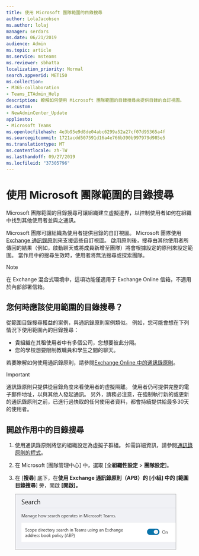 ```yaml
---
title: 使用 Microsoft 團隊範圍的目錄搜尋
author: LolaJacobsen
ms.author: lolaj
manager: serdars
ms.date: 06/21/2019
audience: Admin
ms.topic: article
ms.service: msteams
ms.reviewer: sbhatta
localization_priority: Normal
search.appverid: MET150
ms.collection:
- M365-collaboration
- Teams_ITAdmin_Help
description: 瞭解如何使用 Microsoft 團隊範圍的目錄搜尋來提供目錄的自訂視圖。
ms.custom:
- NewAdminCenter_Update
appliesto:
- Microsoft Teams
ms.openlocfilehash: 4e3b95e9d8de04abc6299a52a27cf07d95365a4f
ms.sourcegitcommit: 1721acdd507591d16a4e766b390b997979d985e5
ms.translationtype: MT
ms.contentlocale: zh-TW
ms.lasthandoff: 09/27/2019
ms.locfileid: "37305796"
---
```

# <a name="use-microsoft-teams-scoped-directory-search"></a>使用 Microsoft 團隊範圍的目錄搜尋

Microsoft 團隊範圍的目錄搜尋可讓組織建立虛擬邊界，以控制使用者如何在組織中找到其他使用者並與之通訊。 

Microsoft 團隊可讓組織為使用者提供目錄的自訂視圖。 Microsoft 團隊使用[Exchange 通訊錄原則](https://docs.microsoft.com/exchange/address-books/address-book-policies/address-book-policies)來支援這些自訂視圖。 啟用原則後，搜尋由其他使用者所傳回的結果（例如，啟動聊天或將成員新增至團隊）將會根據設定的原則來設定範圍。 當作用中的搜尋生效時，使用者將無法搜尋或探索團隊。 

> [!NOTE]
> 在 Exchange 混合式環境中，這項功能僅適用于 Exchange Online 信箱，不適用於內部部署信箱。

## <a name="when-should-you-use-scoped-directory-searches"></a>您何時應該使用範圍的目錄搜尋？

從範圍目錄搜尋獲益的案例，與通訊錄原則案例類似。 例如，您可能會想在下列情況下使用範圍內的目錄搜尋：

- 貴組織在其租使用者中有多個公司，您想要彼此分隔。 
- 您的學校想要限制教職員和學生之間的聊天。 
 
若要瞭解如何使用通訊錄原則，請參閱[Exchange Online 中的通訊錄原則](https://docs.microsoft.com/exchange/address-books/address-book-policies/address-book-policies)。

> [!IMPORTANT]
> 通訊錄原則只提供從目錄角度來看使用者的虛擬隔離。 使用者仍可提供完整的電子郵件地址，以與其他人發起通訊。 另外，請務必注意，在強制執行新的或更新的通訊錄原則之前，已進行過快取的任何使用者資料，都會持續提供給最多30天的使用者。

## <a name="turn-on-scoped-directory-search"></a>開啟作用中的目錄搜尋

1. 使用通訊錄原則將您的組織設定為虛擬子群組。 如需詳細資訊，請參閱[通訊錄原則的程式](https://docs.microsoft.com/exchange/address-books/address-book-policies/address-book-policies)。

2. 在 Microsoft [團隊管理中心] 中，選取 [全**組織性設定** > **團隊設定**]。

3. 在 [**搜尋**] 底下，在**使用 Exchange 通訊錄原則（APB）的 [小組] 中的 [範圍目錄搜尋**] 旁，開啟 **[開啟]。**

    ![Microsoft 團隊系統管理中心的作用中目錄搜尋範圍](media/teams-scoped-directory-search-image1.png)



